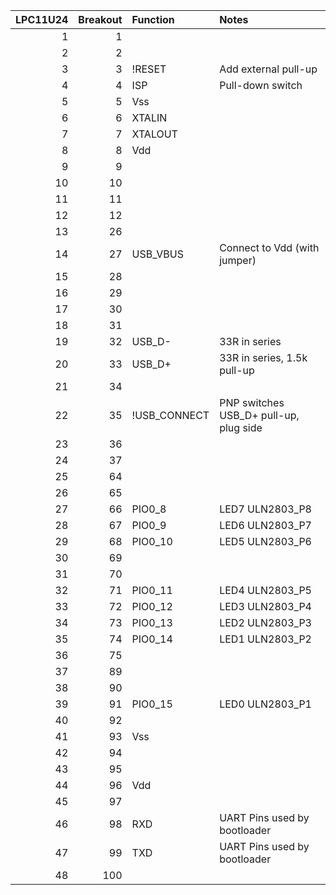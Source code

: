 | LPC11U24 | Breakout | Function     | Notes
|---------:|---------:|:-------------|:---
|        1 |        1 |              |
|        2 |        2 |              |
|        3 |        3 | !RESET       | Add external pull-up
|        4 |        4 | ISP          | Pull-down switch
|        5 |        5 | Vss          |
|        6 |        6 | XTALIN       |
|        7 |        7 | XTALOUT      |
|        8 |        8 | Vdd          |
|        9 |        9 |              |
|       10 |       10 |              |
|       11 |       11 |              |
|       12 |       12 |              |
|       13 |       26 |              |
|       14 |       27 | USB_VBUS     | Connect to Vdd (with jumper)
|       15 |       28 |              |
|       16 |       29 |              |
|       17 |       30 |              |
|       18 |       31 |              |
|       19 |       32 | USB_D-       | 33R in series
|       20 |       33 | USB_D+       | 33R in series, 1.5k pull-up
|       21 |       34 |              |
|       22 |       35 | !USB_CONNECT | PNP switches USB_D+ pull-up, plug side
|       23 |       36 |              |
|       24 |       37 |              |
|       25 |       64 |              |
|       26 |       65 |              |
|       27 |       66 | PIO0_8       | LED7 ULN2803_P8
|       28 |       67 | PIO0_9       | LED6 ULN2803_P7
|       29 |       68 | PIO0_10      | LED5 ULN2803_P6
|       30 |       69 |              |
|       31 |       70 |              |
|       32 |       71 | PIO0_11      | LED4 ULN2803_P5
|       33 |       72 | PIO0_12      | LED3 ULN2803_P4
|       34 |       73 | PIO0_13      | LED2 ULN2803_P3
|       35 |       74 | PIO0_14      | LED1 ULN2803_P2
|       36 |       75 |              |
|       37 |       89 |              |
|       38 |       90 |              |
|       39 |       91 | PIO0_15      | LED0 ULN2803_P1
|       40 |       92 |              |
|       41 |       93 | Vss          |
|       42 |       94 |              |
|       43 |       95 |              |
|       44 |       96 | Vdd          |
|       45 |       97 |              |
|       46 |       98 | RXD          | UART Pins used by bootloader
|       47 |       99 | TXD          | UART Pins used by bootloader
|       48 |      100 |              |


